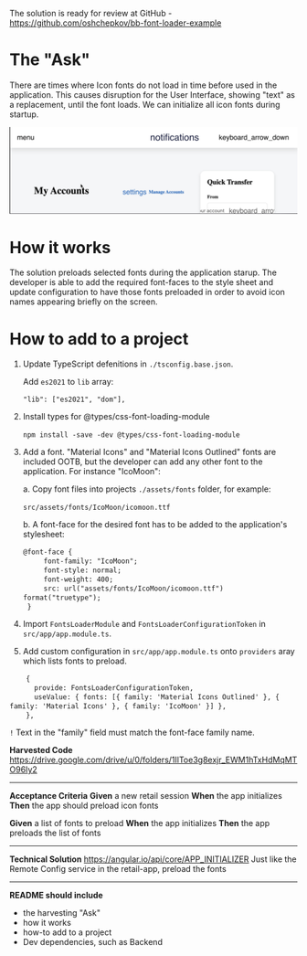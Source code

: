 The solution is ready for review at GitHub - https://github.com/oshchepkov/bb-font-loader-example


# The "Ask"
There are times where Icon fonts do not load in time before used in the application. This causes disruption for the User Interface, showing "text" as a replacement, until the font loads. We can initialize all icon fonts during startup. 

![Image](./readme/2.png)

# How it works
The solution preloads selected fonts during the application starup. The developer is able to add the required font-faces to the style sheet and update configuration to have those fonts preloaded in order to avoid icon names appearing briefly on the screen.  

# How to add to a project

1. Update TypeScript defenitions in `./tsconfig.base.json`.
   
   Add `es2021` to `lib` array:

   ```
   "lib": ["es2021", "dom"],
   ```
2. Install types for @types/css-font-loading-module

    `npm install -save -dev @types/css-font-loading-module`

3. Add a font. "Material Icons" and "Material Icons Outlined" fonts are included OOTB, but the developer can add any other font to the application. For instance "IcoMoon":

    a. Copy font files into projects `./assets/fonts` folder, for example:

    `src/assets/fonts/IcoMoon/icomoon.ttf `

    b. A font-face for the desired font has to be added to the application's stylesheet:
   
   ```
   @font-face {
        font-family: "IcoMoon";
        font-style: normal;
        font-weight: 400;
        src: url("assets/fonts/IcoMoon/icomoon.ttf") format("truetype");
    }
    ```

4. Import `FontsLoaderModule` and `FontsLoaderConfigurationToken` in `src/app/app.module.ts`.

5. Add custom configuration in `src/app/app.module.ts` onto `providers` aray which lists fonts to preload.

```
    {
      provide: FontsLoaderConfigurationToken,
      useValue: { fonts: [{ family: 'Material Icons Outlined' }, { family: 'Material Icons' }, { family: 'IcoMoon' }] },
    },
```

`!` Text in the "family" field must match the font-face family name.


**Harvested Code**
https://drive.google.com/drive/u/0/folders/1IlToe3g8exjr_EWM1hTxHdMqMTO96Iy2

------

**Acceptance Criteria**
**Given** a new retail session
**When** the app initializes
**Then** the app should preload icon fonts

**Given** a list of fonts to preload 
**When** the app initializes
**Then** the app preloads the list of fonts

------

**Technical Solution**
https://angular.io/api/core/APP_INITIALIZER
Just like the Remote Config service in the retail-app, preload the fonts


---
**README should include**

- the harvesting "Ask"
- how it works 
- how-to add to a project
- Dev dependencies, such as Backend 